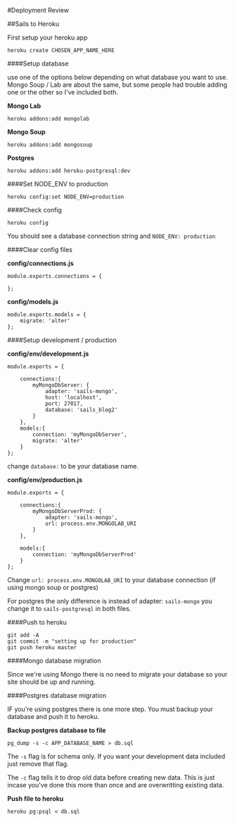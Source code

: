 #Deployment Review

##Sails to Heroku

First setup your heroku app

```
heroku create CHOSEN_APP_NAME_HERE
```


####Setup database

use one of the options below depending on what database you want to use. Mongo Soup / Lab are about the same, but some people had trouble adding one or the other so I've included both.


**Mongo Lab**

```
heroku addons:add mongolab
```

**Mongo Soup**

```
heroku addons:add mongosoup
```

**Postgres**

```
heroku addons:add heroku-postgresql:dev
```

####Set NODE_ENV to production

```
heroku config:set NODE_ENV=production
```

####Check config

```
heroku config
```

You should see a database connection string and `NODE_ENV: production`

####Clear config files

**config/connections.js**

```
module.exports.connections = {

};
```

**config/models.js**

```
module.exports.models = {
    migrate: 'alter'
};
```

####Setup development / production

**config/env/development.js**

```
module.exports = {

    connections:{
        myMongoDbServer: {
            adapter: 'sails-mongo',
            host: 'localhost',
            port: 27017,
            database: 'sails_blog2'
        }
    },
    models:{
        connection: 'myMongoDbServer',
        migrate: 'alter'
    }
};
```

change `database:` to be your database name.


**config/env/production.js**

```
module.exports = {

    connections:{
        myMongoDbServerProd: {
            adapter: 'sails-mongo',
            url: process.env.MONGOLAB_URI
        }
    },
    
    models:{
        connection: 'myMongoDbServerProd'      
    }
};
```

Change `url: process.env.MONGOLAB_URI` to your database connection (if using mongo soup or postgres)

For postgres the only difference is instead of adapter: `sails-mongo` you change it to `sails-postgresql` in both files.

####Push to heroku

```
git add -A
git commit -m "setting up for production"
git push heroku master
```


####Mongo database migration

Since we're using Mongo there is no need to migrate your database so your site should be up and running.

####Postgres database migration

IF you're using postgres there is one more step. You must backup your database and push it to heroku.

**Backup postgres database to file**

```
pg_dump -s -c APP_DATABASE_NAME > db.sql
```

The `-s` flag is for schema only. If you want your development data included just remove that flag.

The `-c` flag tells it to drop old data before creating new data. This is just incase you've done this more than once and are overwritting existing data.

**Push file to heroku**

```
heroku pg:psql < db.sql
```